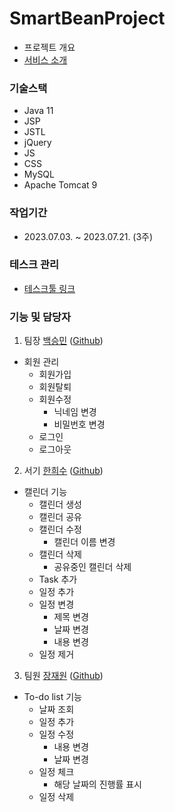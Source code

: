 # SmartBeanProject
- 프로젝트 개요
- [서비스 소개](https://www.canva.com/design/DAFnjGL2kvU/dbFV5RBkqk7ZTckhyc7xpA/edit?utm_content=DAFnjGL2kvU&utm_campaign=designshare&utm_medium=link2&utm_source=sharebutton)

### 기술스택
- Java 11
- JSP
- JSTL
- jQuery
- JS
- CSS
- MySQL
- Apache Tomcat 9

[//]: # (- [이미지태그]&#40;이미지주소&#41;)

[//]: # (- <img src="이미지주소" width="300px">)

### 작업기간
- 2023.07.03. ~ 2023.07.21. (3주)

### 테스크 관리
- [테스크툴 링크](https://www.notion.so/sally-/ef1ce57526c1471bb86643788b159599?v=5ce957f28c834df09c15b25d019d3ece&pvs=4)

### 기능 및 담당자
1. 팀장 [백승민](Mailto:qortmdals120@gmail.com) ([Github](http://github.com/alstmd7))
  - 회원 관리
    - 회원가입
    - 회원탈퇴
    - 회원수정
      - 닉네임 변경
      - 비밀번호 변경
    - 로그인
    - 로그아웃
2. 서기 [한희수](Mailto:juntu09@gmail.com) ([Github](https://github.com/hee-duck/sallye))
  - 캘린더 기능
    - 캘린더 생성
    - 캘린더 공유
    - 캘린더 수정
      - 캘린더 이름 변경
    - 캘린더 삭제
      - 공유중인 캘린더 삭제
    - Task 추가
    - 일정 추가
    - 일정 변경
      - 제목 변경
      - 날짜 변경
      - 내용 변경
    - 일정 제거
3. 팀원 [장재원](Mailto:lokcdown7739@naver.com) ([Github](https://github.com/JangJaeWone))
  - To-do list 기능
    - 날짜 조회
    - 일정 추가
    - 일정 수정
      - 내용 변경
      - 날짜 변경
    - 일정 체크
      - 해당 날짜의 진행률 표시
    - 일정 삭제
    
